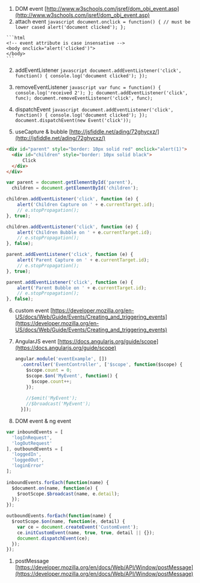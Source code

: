 1. DOM event [http://www.w3schools.com/jsref/dom_obj_event.asp](http://www.w3schools.com/jsref/dom_obj_event.asp)
  1. attach event
    ```javascript
    document.onclick = function() { // must be lower cased
      alert('document clicked');
    };
    ```
    
    ```html
    <!-- event attribute is case insensative -->
    <body onclick="alert('clicked')">
    </body>
    ```
  2. addEventListener
    ```javascript
    document.addEventListener('click', function() {
        console.log('document clicked');
    });
    ```
    
  3. removeEventListener
    ```javascript
    var func = function() {
        console.log('received 2');
    };
    document.addEventListener('click', func);
    document.removeEventListener('click', func);
    ```
    
  4. dispatchEvent
    ```javascript
    document.addEventListener('click', function() {
        console.log('document clicked');
    });
    document.dispatchEvent(new Event('click'));
    ```
    
  5. useCapture & bubble [http://jsfiddle.net/ading/72ghycxz/](http://jsfiddle.net/ading/72ghycxz/)
  ```html
  <div id="parent" style="border: 10px solid red" onclick="alert(1)">
    <div id="children" style="border: 10px solid black">
        Click
    </div>
  </div>
  ```
  
  ```javascript
  var parent = document.getElementById('parent'),
    children = document.getElementById('children');

  children.addEventListener('click', function (e) { 
      alert('Children Capture on ' + e.currentTarget.id);
      // e.stopPropagation();
  }, true);
  
  children.addEventListener('click', function (e) { 
      alert('Children Bubble on ' + e.currentTarget.id);
      // e.stopPropagation();
  }, false);
  
  parent.addEventListener('click', function (e) { 
      alert('Parent Capture on ' + e.currentTarget.id);
      // e.stopPropagation();
  }, true);
  
  parent.addEventListener('click', function (e) { 
      alert('Parent Bubble on ' + e.currentTarget.id);
      // e.stopPropagation();
  }, false);
  ```

  6. custom event [https://developer.mozilla.org/en-US/docs/Web/Guide/Events/Creating_and_triggering_events](https://developer.mozilla.org/en-US/docs/Web/Guide/Events/Creating_and_triggering_events)
  
1. AngularJS event [https://docs.angularjs.org/guide/scope](https://docs.angularjs.org/guide/scope)

    ```javascript
    angular.module('eventExample', [])
      .controller('EventController', ['$scope', function($scope) {
        $scope.count = 0;
        $scope.$on('MyEvent', function() {
          $scope.count++;
        });
          
        //$emit('MyEvent');
        //$broadcast('MyEvent');
      }]);
    ```

1. DOM event & ng event
  ```javascript
  var inboundEvents = [
    'logInRequest',
    'logOutRequest'
  ], outboundEvents = [
    'loggedIn',
    'loggedOut',
    'loginError'
  ];
    
  inboundEvents.forEach(function(name) {
    $document.on(name, function(e) {
      $rootScope.$broadcast(name, e.detail);
    });
  });

  outboundEvents.forEach(function(name) {
    $rootScope.$on(name, function(e, detail) {
      var ce = document.createEvent('CustomEvent');
      ce.initCustomEvent(name, true, true, detail || {});
      document.dispatchEvent(ce);
    });
  });
  ```

1. postMessage [https://developer.mozilla.org/en/docs/Web/API/Window/postMessage](https://developer.mozilla.org/en/docs/Web/API/Window/postMessage)

